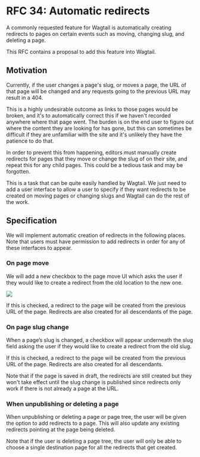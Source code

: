 # RFC 34: Automatic redirects

A commonly requested feature for Wagtail is automatically creating redirects to pages on certain events such as moving, changing slug, and deleting a page.

This RFC contains a proposal to add this feature into Wagtail.

## Motivation

Currently, if the user changes a page's slug, or moves a page, the URL of that page will be changed and any requests going to the previous URL may result in a 404.

This is a highly undesirable outcome as links to those pages would be broken, and it's to automatically correct this if we haven't recorded anywhere where that page went. The burden is on the end user to figure out where the content they are looking for has gone, but this can sometimes be difficult if they are unfamiliar with the site and it's unlikely they have the patience to do that.

In order to prevent this from happening, editors must manually create redirects for pages that they move or change the slug of on their site, and repeat this for any child pages. This could be a tedious task and may be forgotten.

This is a task that can be quite easily handled by Wagtail. We just need to add a user interface to allow a user to specify if they want redirects to be created on moving pages or changing slugs and Wagtail can do the rest of the work.

## Specification

We will implement automatic creation of redirects in the following places. Note that users must have permission to add redirects in order for any of these interfaces to appear.

### On page move

We will add a new checkbox to the page move UI which asks the user if they would like to create a redirect from the old location to the new one.

![](https://d2mxuefqeaa7sj.cloudfront.net/s_C6D086527C63F45E9EA73587C2533A89CBE7313C89FA1DC0882B73424CAB09BB_1552329395110_Screenshot_2019-03-11+Wagtail+-+Move+Blog1.png)

If this is checked, a redirect to the page will be created from the previous URL of the page. Redirects are also created for all descendants of the page.

### On page slug change

When a page’s slug is changed, a checkbox will appear underneath the slug field asking the user if they would like to create a redirect from the old slug.

If this is checked, a redirect to the page will be created from the previous URL of the page. Redirects are also created for all descendants.

Note that if the page is saved in draft, the redirects are still created but they won't take effect until the slug change is published since redirects only work if there is not already a page at the URL.

### When unpublishing or deleting a page

When unpublishing or deleting a page or page tree, the user will be given the option to add redirects to a page. This will also update any existing redirects pointing at the page being deleted.

Note that if the user is deleting a page tree, the user will only be able to choose a single destination page for all the redirects that get created.
